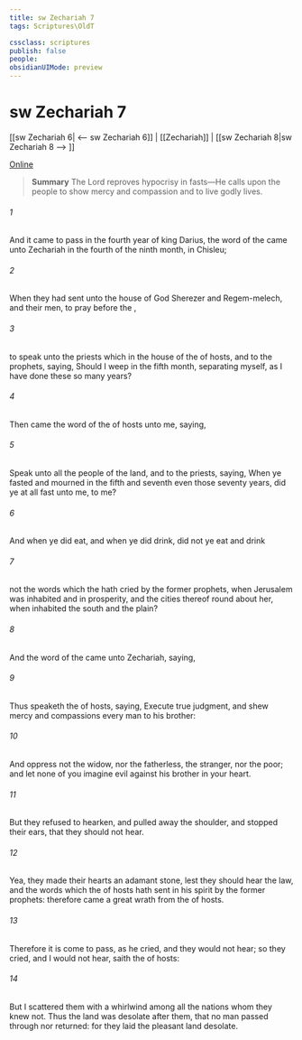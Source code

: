 ```yaml
---
title: sw Zechariah 7
tags: Scriptures\OldT

cssclass: scriptures
publish: false
people:
obsidianUIMode: preview
---
```


# sw Zechariah 7
[[sw Zechariah 6| <-- sw Zechariah 6]] | [[Zechariah]] | [[sw Zechariah 8|sw Zechariah 8 --> ]]

[Online](https://churchofjesuschrist.org/study/scriptures/ot/zech/7?lang=eng)

> __Summary__
The Lord reproves hypocrisy in fasts—He calls upon the people to show mercy and compassion and to live godly lives.

###### 1 
And it came to pass in the fourth year of king Darius,  the word of the  came unto Zechariah in the fourth  of the ninth month,  in Chisleu;

###### 2 
When they had sent unto the house of God Sherezer and Regem-melech, and their men, to pray before the ,

###### 3 
 to speak unto the priests which  in the house of the  of hosts, and to the prophets, saying, Should I weep in the fifth month, separating myself, as I have done these so many years?

###### 4 
Then came the word of the  of hosts unto me, saying,

###### 5 
Speak unto all the people of the land, and to the priests, saying, When ye fasted and mourned in the fifth and seventh  even those seventy years, did ye at all fast unto me,  to me?

###### 6 
And when ye did eat, and when ye did drink, did not ye eat  and drink 

###### 7 
 not  the words which the  hath cried by the former prophets, when Jerusalem was inhabited and in prosperity, and the cities thereof round about her, when  inhabited the south and the plain?

###### 8 
And the word of the  came unto Zechariah, saying,

###### 9 
Thus speaketh the  of hosts, saying, Execute true judgment, and shew mercy and compassions every man to his brother:

###### 10 
And oppress not the widow, nor the fatherless, the stranger, nor the poor; and let none of you imagine evil against his brother in your heart.

###### 11 
But they refused to hearken, and pulled away the shoulder, and stopped their ears, that they should not hear.

###### 12 
Yea, they made their hearts  an adamant stone, lest they should hear the law, and the words which the  of hosts hath sent in his spirit by the former prophets: therefore came a great wrath from the  of hosts.

###### 13 
Therefore it is come to pass,  as he cried, and they would not hear; so they cried, and I would not hear, saith the  of hosts:

###### 14 
But I scattered them with a whirlwind among all the nations whom they knew not. Thus the land was desolate after them, that no man passed through nor returned: for they laid the pleasant land desolate.

